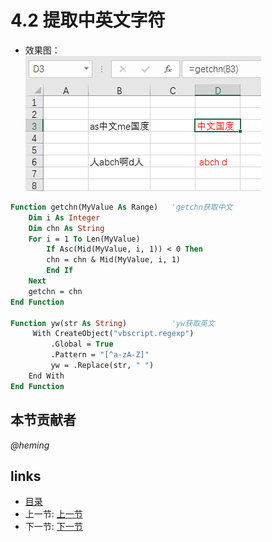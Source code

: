 # 4.2 提取中英文字符
* 效果图：  
![](images/4.2.jpg?raw=true)

```vb
Function getchn(MyValue As Range)	'getchn获取中文
	Dim i As Integer
	Dim chn As String
	For i = 1 To Len(MyValue)
		If Asc(Mid(MyValue, i, 1)) < 0 Then
		chn = chn & Mid(MyValue, i, 1)
		End If
	Next
	getchn = chn
End Function
	
Function yw(str As String)			'yw获取英文
	 With CreateObject("vbscript.regexp")
	     .Global = True
	     .Pattern = "[^a-zA-Z]"
	     yw = .Replace(str, " ")
	End With
End Function
```

## 本节贡献者
*@heming*

## links
  * [目录](<preface.md>)
  * 上一节: [上一节](<04.1.md>)
  * 下一节: [下一节](<04.3.md>)
